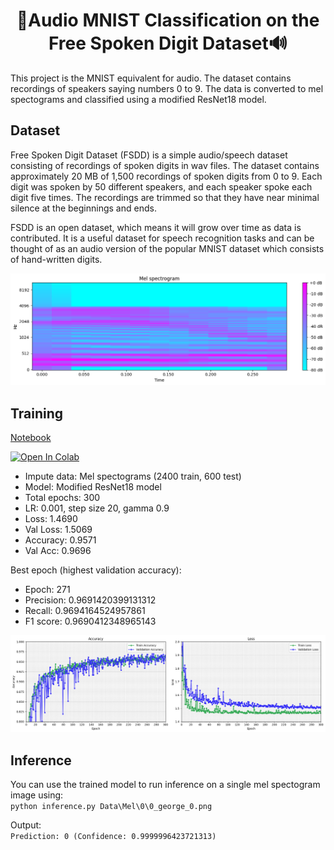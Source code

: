 <h1 align="center">🔢Audio MNIST Classification on the Free Spoken Digit Dataset🔊</h1>
This project is the MNIST equivalent for audio. The dataset contains recordings of speakers saying numbers 0 to 9. The data is converted to mel spectograms and classified using a modified ResNet18 model.

## Dataset
Free Spoken Digit Dataset (FSDD) is a simple audio/speech dataset consisting of recordings of spoken digits in wav files. The dataset contains approximately 20 MB of 1,500 recordings of spoken digits from 0 to 9. Each digit was spoken by 50 different speakers, and each speaker spoke each digit five times. The recordings are trimmed so that they have near minimal silence at the beginnings and ends. 

FSDD is an open dataset, which means it will grow over time as data is contributed. It is a useful dataset for speech recognition tasks and can be thought of as an audio version of the popular MNIST dataset which consists of hand-written digits.

![alt text](https://github.com/dilne/Free-Spoken-Digit-Dataset/blob/main/Mel%20Spectogram%20Example.png?raw=true "Mel Spectogram Example")

## Training
[Notebook](https://github.com/dilne/Free-Spoken-Digit-Dataset/blob/main/TrainAndTest%20-%20CNN.ipynb)

<a href="https://colab.research.google.com/github/dilne/Free-Spoken-Digit-Dataset/blob/main/TrainAndTest%20-%20CNN.ipynb" target="_blank">
  <img src="https://colab.research.google.com/assets/colab-badge.svg" alt="Open In Colab"/>
</a>

- Impute data: Mel spectograms (2400 train, 600 test)
- Model: Modified ResNet18 model
- Total epochs: 300
- LR: 0.001, step size 20, gamma 0.9
- Loss: 1.4690
- Val Loss: 1.5069
- Accuracy: 0.9571
- Val Acc: 0.9696

Best epoch (highest validation accuracy):
- Epoch: 271
- Precision: 0.9691420399131312
- Recall: 0.9694164524957861
- F1 score: 0.9690412348965143

![alt text](https://github.com/dilne/Free-Spoken-Digit-Dataset/blob/main/Metrics.png?raw=true "Model Metrics")

## Inference
You can use the trained model to run inference on a single mel spectogram image using:</br>
```python inference.py Data\Mel\0\0_george_0.png```

Output:</br>
```Prediction: 0 (Confidence: 0.9999996423721313)```
